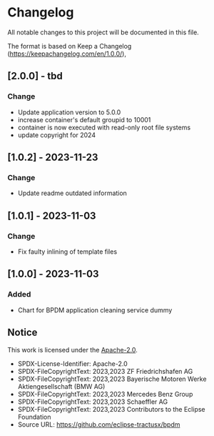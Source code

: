 # Changelog

All notable changes to this project will be documented in this file.

The format is based on Keep a Changelog (https://keepachangelog.com/en/1.0.0/),

## [2.0.0] - tbd

### Change

- Update application version to 5.0.0
- increase container's default groupid to 10001
- container is now executed with read-only root file systems
- update copyright for 2024

## [1.0.2] - 2023-11-23

### Change

- Update readme outdated information

## [1.0.1] - 2023-11-03

### Change

- Fix faulty inlining of template files

## [1.0.0] - 2023-11-03

### Added

- Chart for BPDM application cleaning service dummy

## Notice

This work is licensed under the [Apache-2.0](https://www.apache.org/licenses/LICENSE-2.0).

- SPDX-License-Identifier: Apache-2.0
- SPDX-FileCopyrightText: 2023,2023 ZF Friedrichshafen AG
- SPDX-FileCopyrightText: 2023,2023 Bayerische Motoren Werke Aktiengesellschaft (BMW AG)
- SPDX-FileCopyrightText: 2023,2023 Mercedes Benz Group
- SPDX-FileCopyrightText: 2023,2023 Schaeffler AG
- SPDX-FileCopyrightText: 2023,2023 Contributors to the Eclipse Foundation
- Source URL: https://github.com/eclipse-tractusx/bpdm